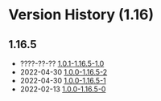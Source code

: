 # Version History (1.16)

## 1.16.5

- ????-??-?? [1.0.1-1.16.5-1.0](1.0.1-1.16.5-1.0.md)
- 2022-04-30 [1.0.0-1.16.5-2](1.0.0-1.16.5-2.md)
- 2022-04-30 [1.0.0-1.16.5-1](1.0.0-1.16.5-1.md)
- 2022-02-13 [1.0.0-1.16.5-0](1.0.0-1.16.5-0.md)